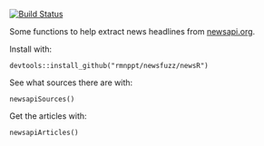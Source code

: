 [![Build Status](https://travis-ci.org/rmnppt/newsfuzz.svg?branch=master)](https://travis-ci.org/rmnppt/newsfuzz)

Some functions to help extract news headlines from [newsapi.org](newsapi.org).

Install with:

    devtools::install_github("rmnppt/newsfuzz/newsR")

See what sources there are with:

    newsapiSources()

Get the articles with:

    newsapiArticles()
